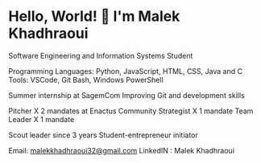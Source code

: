 # Hello, World! 👋 I'm Malek Khadhraoui
Software Engineering and Information Systems Student

Programming Languages: Python, JavaScript, HTML, CSS, Java and C
Tools: VSCode, Git Bash, Windows PowerShell

  
Summer internship at SagemCom 
Improving Git and development skills
  
Pitcher X 2 mandates at Enactus
Community Strategist X 1 mandate
Team Leader X 1 mandate
  
Scout leader since 3 years 
Student-entrepreneur initiator 
  
Email: malekkhadhraoui32@gmail.com
LinkedIN : Malek Khadhraoui

